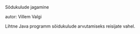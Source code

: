 Sõdukulude jagamine

autor: Villem Valgi

Lihtne Java programm sõidukulude arvutamiseks reisijate vahel.
  
